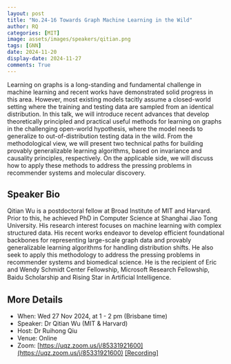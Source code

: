 ```yaml
---
layout: post
title: "No.24-16 Towards Graph Machine Learning in the Wild"
author: RQ
categories: [MIT]
image: assets/images/speakers/qitian.png
tags: [GNN]
date: 2024-11-20
display-date: 2024-11-27
comments: True
---
```


Learning on graphs is a long-standing and fundamental challenge in machine learning and recent works have demonstrated solid progress in this area. However, most existing models tacitly assume a closed-world setting where the training and testing data are sampled from an identical distribution. In this talk, we will introduce recent advances that develop theoretically principled and practical useful methods for learning on graphs in the challenging open-world hypothesis, where the model needs to generalize to out-of-distribution testing data in the wild. From the methodological view, we will present two technical paths for building provably generalizable learning algorithms, based on invariance and causality principles, respectively. On the applicable side, we will discuss how to apply these methods to address the pressing problems in recommender systems and molecular discovery.

## Speaker Bio

Qitian Wu is a postdoctoral fellow at Broad Institute of MIT and Harvard. Prior to this, he achieved PhD in Computer Science at Shanghai Jiao Tong University. His research interest focuses on machine learning with complex structured data. His recent works endeavor to develop efficient foundational backbones for representing large-scale graph data and provably generalizable learning algorithms for handling distribution shifts. He also seek to apply this methodology to address the pressing problems in recommender systems and biomedical science. He is the recipient of Eric and Wendy Schmidt Center Fellowship, Microsoft Research Fellowship, Baidu Scholarship and Rising Star in Artiﬁcial Intelligence.

## More Details

- When: Wed 27 Nov 2024, at 1 - 2 pm (Brisbane time)
- Speaker: Dr Qitian Wu (MIT & Harvard)
- Host: Dr Ruihong Qiu
- Venue: Online
- Zoom: [https://uqz.zoom.us/j/85331921600](https://uqz.zoom.us/j/85331921600) [[Recording]](https://uqz.zoom.us/j/85331921600)
